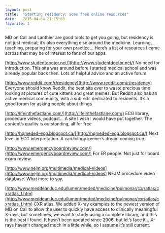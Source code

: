 ```yaml
---
layout: post
title:  "Starting residency: some free online resources"
date:   2015-04-04 21:15:03
favorite: 1
---
```

MD on Call and Lanthier are good tools to get you going, but residency is not just medical; it’s also everything else around the medicine. Learning, teaching, preparing for your own practice… Here’s a list of resources I came across that may be of interest to fans of our apps.

[http://www.studentdoctor.net/](http://www.studentdoctor.net/)
No need for introduction. This site was around before I started medical school and was already popular back then. Lots of helpful advice and an active forum.

[http://www.reddit.com/r/residency](http://www.reddit.com/r/residency)
Everyone should know Reddit, the best site ever to waste precious time looking at pictures of cute kittens and great memes. But Reddit also has an active medical community, with a subredit dedicated to residents. It’s a good forum for asking people about things

[http://lifeinthefastlane.com/](http://lifeinthefastlane.com/)
ECG library, procedure videos, podcast… A site I wish I would have put together. The content’s quality is outstanding, all for free

[http://hqmeded-ecg.blogspot.ca/](http://hqmeded-ecg.blogspot.ca/) 
Next level in ECG interpretation. A cardiology keener’s dream coming true.

[http://www.emergencyboardreview.com/](http://www.emergencyboardreview.com/)
For ER people. Not just for board exam review.

[http://www.nejm.org/multimedia/medical-videos](http://www.nejm.org/multimedia/medical-videos)
NEJM procedure video database. What more to say.

[http://www.meddean.luc.edu/lumen/meded/medicine/pulmonar/cxr/atlas/cxratlas_f.htm](http://www.meddean.luc.edu/lumen/meded/medicine/pulmonar/cxr/atlas/cxratlas_f.htm)
CXR atlas. We added X-ray examples to the newest version of MD on Call to allow the user to quickly have access to clinically meaningful X-rays, but sometimes, we want to study using a complete library, and this is the best I found. It hasn’t been updated since 2006, but let’s face it… X-rays haven’t changed much in a little while, so I assume it’s still current.
